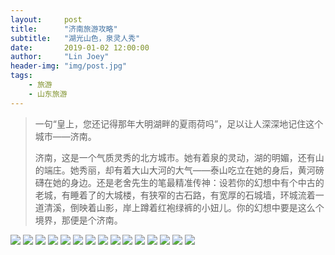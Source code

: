 ```yaml
---
layout:     post
title:      "济南旅游攻略"
subtitle:   "湖光山色，泉灵人秀"
date:       2019-01-02 12:00:00
author:     "Lin Joey"
header-img: "img/post.jpg"
tags:
    - 旅游
    - 山东旅游
---
```

>一句“皇上，您还记得那年大明湖畔的夏雨荷吗”，足以让人深深地记住这个城市——济南。
>
>济南，这是一个气质灵秀的北方城市。她有着泉的灵动，湖的明媚，还有山的端庄。她秀丽，却有着大山大河的大气——泰山吃立在她的身后，黄河磅礴在她的身边。还是老舍先生的笔最精准传神：设若你的幻想中有个中古的老城，有睡着了的大城楼，有狭窄的古石路，有宽厚的石城墙，环城流着一道清溪，倒映着山影，岸上蹲着红袍绿裤的小妞儿。你的幻想中要是这么个境界，那便是个济南。

![](https://linjoey-image.oss-cn-beijing.aliyuncs.com/我是驴友-济南旅游攻略_页面_01.jpg)
![](https://linjoey-image.oss-cn-beijing.aliyuncs.com/我是驴友-济南旅游攻略_页面_02.jpg)
![](https://linjoey-image.oss-cn-beijing.aliyuncs.com/我是驴友-济南旅游攻略_页面_03.jpg)
![](https://linjoey-image.oss-cn-beijing.aliyuncs.com/我是驴友-济南旅游攻略_页面_04.jpg)
![](https://linjoey-image.oss-cn-beijing.aliyuncs.com/我是驴友-济南旅游攻略_页面_05.jpg)
![](https://linjoey-image.oss-cn-beijing.aliyuncs.com/我是驴友-济南旅游攻略_页面_06.jpg)
![](https://linjoey-image.oss-cn-beijing.aliyuncs.com/我是驴友-济南旅游攻略_页面_07.jpg)
![](https://linjoey-image.oss-cn-beijing.aliyuncs.com/我是驴友-济南旅游攻略_页面_08.jpg)
![](https://linjoey-image.oss-cn-beijing.aliyuncs.com/我是驴友-济南旅游攻略_页面_09.jpg)
![](https://linjoey-image.oss-cn-beijing.aliyuncs.com/我是驴友-济南旅游攻略_页面_10.jpg)
![](https://linjoey-image.oss-cn-beijing.aliyuncs.com/我是驴友-济南旅游攻略_页面_11.jpg)
![](https://linjoey-image.oss-cn-beijing.aliyuncs.com/我是驴友-济南旅游攻略_页面_12.jpg)
![](https://linjoey-image.oss-cn-beijing.aliyuncs.com/我是驴友-济南旅游攻略_页面_13.jpg)
![](https://linjoey-image.oss-cn-beijing.aliyuncs.com/我是驴友-济南旅游攻略_页面_14.jpg)
![](https://linjoey-image.oss-cn-beijing.aliyuncs.com/我是驴友-济南旅游攻略_页面_15.jpg)
